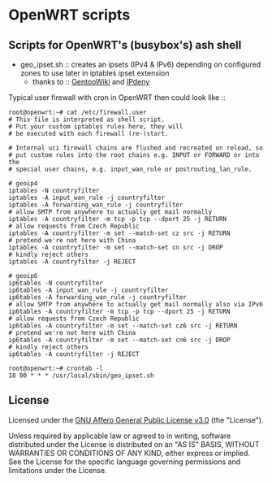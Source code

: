 # OpenWRT scripts

## Scripts for OpenWRT's (busybox's) ash shell

 * geo_ipset.sh :: creates an ipsets (IPv4 & IPv6) depending on configured zones to use later in iptables ipset extension
   * thanks to :: [GentooWiki](https://wiki.gentoo.org/wiki/IPSet) and [IPdeny](http://www.ipdeny.com/ipblocks)

Typical user firewall with cron in OpenWRT then could look like ::

    root@openwrt:~# cat /etc/firewall.user 
    # This file is interpreted as shell script.
    # Put your custom iptables rules here, they will
    # be executed with each firewall (re-)start.

    # Internal uci firewall chains are flushed and recreated on reload, so
    # put custom rules into the root chains e.g. INPUT or FORWARD or into the
    # special user chains, e.g. input_wan_rule or postrouting_lan_rule.

    # geoip4
    iptables -N countryfilter
    iptables -A input_wan_rule -j countryfilter
    iptables -A forwarding_wan_rule -j countryfilter
    # allow SMTP from anywhere to actually get mail normally
    iptables -A countryfilter -m tcp -p tcp --dport 25 -j RETURN
    # allow requests from Czech Republic
    iptables -A countryfilter -m set --match-set cz src -j RETURN
    # pretend we're not here with China
    iptables -A countryfilter -m set --match-set cn src -j DROP
    # kindly reject others
    iptables -A countryfilter -j REJECT
    
    # geoip6
    ip6tables -N countryfilter
    ip6tables -A input_wan_rule -j countryfilter
    ip6tables -A forwarding_wan_rule -j countryfilter
    # allow SMTP from anywhere to actually get mail normally also via IPv6
    ip6tables -A countryfilter -m tcp -p tcp --dport 25 -j RETURN
    # allow requests from Czech Republic
    ip6tables -A countryfilter -m set --match-set cz6 src -j RETURN
    # pretend we're not here with China
    ip6tables -A countryfilter -m set --match-set cn6 src -j DROP
    # kindly reject others
    ip6tables -A countryfilter -j REJECT

    root@openwrt:~# crontab -l
    18 00 * * * /usr/local/sbin/geo_ipset.sh


## License

Licensed under the [GNU Affero General Public License v3.0](https://www.gnu.org/licenses/agpl-3.0.html) (the "License").

Unless required by applicable law or agreed to in writing, software distributed
under the License is distributed on an "AS IS" BASIS, WITHOUT WARRANTIES OR
CONDITIONS OF ANY KIND, either express or implied. See the License for the
specific language governing permissions and limitations under the License.
